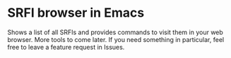 # SRFI browser in Emacs

Shows a list of all SRFIs and provides commands to visit them in your
web browser. More tools to come later. If you need something in
particular, feel free to leave a feature request in Issues.
